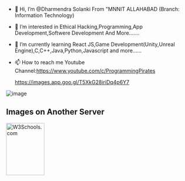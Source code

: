 - 👋 Hi, I’m @Dharmendra Solanki From "MNNIT ALLAHABAD (Branch: Information Technology)
- 👀 I’m interested in Ethical Hacking,Programming,App Development,Softwere Development And More.......
- 🌱 I’m currently learning React JS,Game Development(Unity,Unreal Engine),C,C++,Java,Python,Javascript and more......
- 📫 How to reach me Youtube Channel:https://www.youtube.com/c/ProgrammingPirates


   https://images.app.goo.gl/T5XkG28iriDq4p6Y7





  


![image](https://user-images.githubusercontent.com/78801686/115692902-07152d80-a37d-11eb-987d-64752086858c.png)


<html>
<body>

<h2>Images on Another Server</h2>

<img src="https://www.google.com/url?sa=i&url=https%3A%2F%2Fdribbble.com%2Fshots%2F3641004-Coding-Animation&psig=AOvVaw15VLsNvT4EBLkfEiqg2YRF&ust=1619170831480000&source=images&cd=vfe&ved=2ahUKEwimt5nDx5HwAhWuArcAHUPgA8gQjRx6BAgAEAc" alt="W3Schools.com" style="width:104px;height:142px;">

</body>
</html>




<!---
ProgrammingPirates/ProgrammingPirates is a ✨ special ✨ repository because its `README.md` (this file) appears on your GitHub profile.
You can click the Preview link to take a look at your changes.
--->

